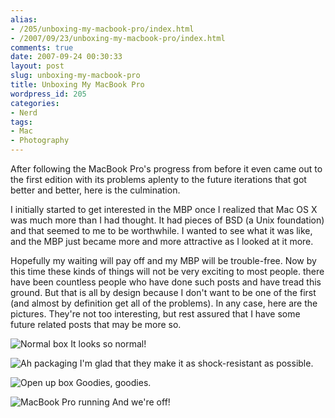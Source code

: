 ```yaml
---
alias:
- /205/unboxing-my-macbook-pro/index.html
- /2007/09/23/unboxing-my-macbook-pro/index.html
comments: true
date: 2007-09-24 00:30:33
layout: post
slug: unboxing-my-macbook-pro
title: Unboxing My MacBook Pro
wordpress_id: 205
categories:
- Nerd
tags:
- Mac
- Photography
---
```


After following the MacBook Pro's progress from before it even came out to the first edition with its problems aplenty to the future iterations that got better and better, here is the culmination.

I initially started to get interested in the MBP once I realized that Mac OS X was much more than I had thought. It had pieces of BSD (a Unix foundation) and that seemed to me to be worthwhile. I wanted to see what it was like, and the MBP just became more and more attractive as I looked at it more.

Hopefully my waiting will pay off and my MBP will be trouble-free. Now by this time these kinds of things will not be very exciting to most people. there have been countless people who have done such posts and have tread this ground. But that is all by design because I don't want to be one of the first (and almost by definition get all of the problems). In any case, here are the pictures. They're not too interesting, but rest assured that I have some future related posts that may be more so.

![Normal box](http://farm2.static.flickr.com/1064/1425024454_bf0609f1e1.jpg)
It looks so normal!

![Ah packaging](http://farm2.static.flickr.com/1346/1425021122_9cbd7e49f5.jpg)
I'm glad that they make it as shock-resistant as possible.

![Open up box](http://farm2.static.flickr.com/1342/1425021134_59e063a5e8.jpg)
Goodies, goodies.

![MacBook Pro running](http://farm2.static.flickr.com/1361/1426014713_050d03e9f8.jpg)
And we're off!
